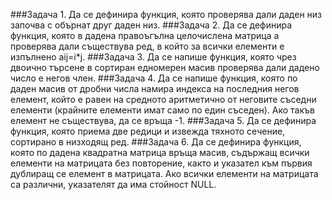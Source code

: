 ###Задача 1.
Да се дефинира функция, която проверява дали даден низ започва с обърнат друг даден низ.
###Задача 2.
Да се дефинира функция, която в дадена правоъгълна целочислена матрица a проверява дали съществува ред, в който за всички елементи е изпълнено aij=i*j.
###Задача 3.
Да се напише функция, която чрез двоично търсене в сортиран едномерен масив проверява дали дадено число е негов член.
###Задача 4.
Да се напише функция, която по даден масив от дробни числа намира индекса на последния негов елемент, който е равен на средното аритметично от неговите съседни елементи (крайните елементи имат само по един съседен). Ако такъв елемент не съществува, да се връща -1.
###Задача 5.
Да се дефинира функция, която приема две редици и извежда тяхното сечение, сортирано в низходящ ред.
###Задача 6.
Да се дефинира функция, която по дадена квадратна матрица връща масив, съдържащ всички елементи на матрицата без повторение, както и указател към първия дублиращ се елемент в матрицата. Ако всички елементи на матрицата са различни, указателят да има стойност NULL.
